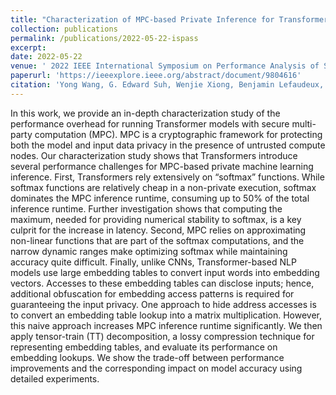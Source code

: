 ```yaml
---
title: "Characterization of MPC-based Private Inference for Transformer-based Models"
collection: publications
permalink: /publications/2022-05-22-ispass
excerpt: 
date: 2022-05-22
venue: ' 2022 IEEE International Symposium on Performance Analysis of Systems and Software (ISPASS)'
paperurl: 'https://ieeexplore.ieee.org/abstract/document/9804616'
citation: 'Yong Wang, G. Edward Suh, Wenjie Xiong, Benjamin Lefaudeux, Brian Knott, Murali Annavaram, Hsien-Hsin S. Lee, "Characterization of MPC-based Private Inference for Transformer-based Models," 2022 IEEE International Symposium on Performance Analysis of Systems and Software (ISPASS).'
---
```

In this work, we provide an in-depth characterization study of the performance overhead for running Transformer models with secure multi-party computation (MPC). MPC is a cryptographic framework for protecting both the model and input data privacy in the presence of untrusted compute nodes. Our characterization study shows that Transformers introduce several performance challenges for MPC-based private machine learning inference. First, Transformers rely extensively on “softmax” functions. While softmax functions are relatively cheap in a non-private execution, softmax dominates the MPC inference runtime, consuming up to 50% of the total inference runtime. Further investigation shows that computing the maximum, needed for providing numerical stability to softmax, is a key culprit for the increase in latency. Second, MPC relies on approximating non-linear functions that are part of the softmax computations, and the narrow dynamic ranges make optimizing softmax while maintaining accuracy quite difficult. Finally, unlike CNNs, Transformer-based NLP models use large embedding tables to convert input words into embedding vectors. Accesses to these embedding tables can disclose inputs; hence, additional obfuscation for embedding access patterns is required for guaranteeing the input privacy. One approach to hide address accesses is to convert an embedding table lookup into a matrix multiplication. However, this naive approach increases MPC inference runtime significantly. We then apply tensor-train (TT) decomposition, a lossy compression technique for representing embedding tables, and evaluate its performance on embedding lookups. We show the trade-off between performance improvements and the corresponding impact on model accuracy using detailed experiments.